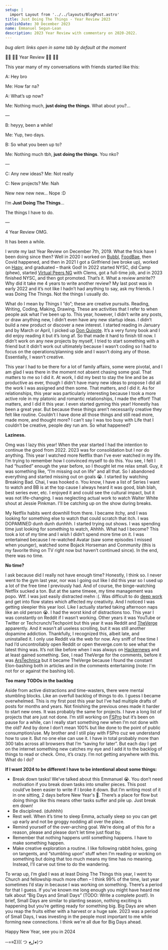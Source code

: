 ```yaml
---
setup: |
  import Layout from '../../layouts/BlogPost.astro'
title: Just Doing The Things - Year Review 2023
publishDate: 30 December 2023
name: Emmanuel Segun-Lean
description: 2023 Year Review with commentary on 2020-2022.
---
```


*bug alert: links open in same tab by default at the moment*

👏🏾 👏🏾 Year Review 👏🏾 👏🏾

This year many of my conversations with friends started like this:

A: Hey bro

Me: How far na?

A: What’s up now?

Me: Nothing much, **just doing the things**. What about you?...

—

B: heyyy, been a while!

Me: Yup, two days.

B: So what you been up to?

Me: Nothing much tbh, **just doing the things**. You nko?

—

C: Any new ideas? Me: Not really

C: New projects? Me: Nah

New new new new… Nope :D 

I’m **Just Doing The Things**...

The things I have to do.

—

4 Year Review OMG.

It has been a while.

I wrote my last Year Review on December 7th, 2019. What the frick have I been doing since then? Well in 2020 I worked on [Bubbl](https://e.segunlean.com/projects/#bubbl), [FoodBae](https://e.segunlean.com/projects/#foodbae), then Covid happened, and then in 2021 I got a Girlfriend (we broke up), worked on [Hapy](https://hapy.world/), and graduated – thank God! In 2022 started NYSC, did Camp (phew), started [Virtual Peers NG](https://virtualpeers.ng/) with Clems, got a full-time job, and in 2023 finished NYSC, and then got promoted. That’s it. What a review amirite?? Why did it take me 4 years to write another review? My last post was in early 2022 and it’s not like I hadn’t had anything to say, ask my friends. I was Doing The Things. Not the things I usually do.

What do I mean by Things I “do”; these are creative pursuits. Reading, Writing, Coding, Making, Drawing. These are activities that I refer to when people ask what I’ve been up to. This year, however, I didn’t write any posts, or draw anything new, I didn’t even have any new startup ideas. I didn’t build a new product or discover a new interest. I started reading in January and by March or April, I picked up [Don Quixote](https://en.wikipedia.org/wiki/Don_Quixote). It’s a very funny book and I did enjoy reading it but it’s long af. So that made it hard to finish till now. I didn’t work on any new projects by myself, I tried to start something with a friend but it didn’t work out ultimately because I wasn’t coding so I had to focus on the operations/planning side and I wasn’t doing any of those. Essentially, I wasn’t creative. 


This year I had to be there for a lot of family affairs, some were pivotal, and I am glad I was there in the moment not absent chasing some goal. That matters to me so I did it. At work, I did my best to stay the line and be as productive as ever, though I didn’t have many new ideas to propose I did all the work I was assigned and then some. That matters, and I did it. As for relationships, this year was particularly interesting because I took a more active role in my platonic and romantic relationships, I made the effort! That matters, and I did it this year. I even started gyming this year! Honestly has been a great year. But because these things aren’t necessarily creative they felt like routine. Couldn’t I have done all those things and still read more, made more, and thought more? I can’t say I was too busy with Life that I couldn’t be creative, people dey run am. So what happened?

**Laziness.**

Omg was I lazy this year! When the year started I had the intention to continue the good from 2022. 2023 was for consolidation but I nor do anything. This year I watched more Netflix than I’ve ever watched in my life. I’m trying to remember how I convinced myself to do this. You see, I felt I had “hustled” enough the year before, so I thought let me relax small. Guy, it was something like, “I’m missing out on life” and all that. So I abandoned everything and started missing out on goals 😭. I started by watching Breaking Bad. Chai, I was hooked o. You know, I have a list of Series I want to watch and BB is at the top cause I always heard it was good, blah blah, best series ever, etc. I enjoyed it and could see the cultural impact, but it was not life-changing. I was neglecting actual work to watch Walter White shout at Jessie Pinkman. I'll be catching up on the show during breaks.

My Netflix habits went downhill from there. I became itchy, and I was looking for something else to watch that could scratch that itch. I was DOPAMINED dunh dunh dunhhh. I started trying out shows. I was spending time just looking for something to watch, Ahhhh. What had I become? This took a lot of my time and I wish I didn’t spend more time on it. I was entertained because I re-watched Avatar (saw some episodes I missed when younger), watched some Bojack Horseman and Community (this is my favorite thing on TV right now but haven’t continued since). In the end, there was no time.

**No time?**

I ask because did I really not have enough time? Honestly, I think so. I never went to the gym last year, nor was I going out like I did this year so I used up a lot of the free time I previously had. And of course, the binge-watching Netflix sucked a ton. But at the same timeee, my time management was popo. Wtf. I was just easily distracted mehn :(. Was difficult to do [deep work](https://todoist.com/inspiration/deep-work) and get into flow states which affected my creativity. And I noticed I was getting sleepier this year lool. Like I actually started taking afternoon naps like an old person 😭. I had the worst kind of distractions too. This year I was constantly on Reddit if I wasn’t working. Other years it was YouTube or Twitter or Techcrunch/Techpoint but this year it was Reddit and [TheVerge](http://theverge.com) apparently. And it wasn’t all useless scrolling, but it was still another dopamine addiction. Thankfully, I recognized this, albeit late, and uninstalled it. I only use Reddit via the web for now. Any sniff of free time I had I’d uncontrollably open Reddit or open theverge.com to see what the latest thing was. It’s not like before when I was always on [Hackernews](https://news.ycombinator.com/) and at least gained something. See, I read TheVerge for the comments, before it was [ArsTechnica](http://arstechnica.com) but it became TheVerge because I found the constant Elon-bashing both in articles and in the comments entertaining (note: I'm not for or against the bashing lol).

**Too many TODOs in the backlog**

Aside from active distractions and time-wasters, there were mental stumbling blocks. Like an overfull backlog of things to do. I guess I became overwhelmed. This is my first post this year but I’ve had multiple drafts of posts for months and years. Not finishing the previous ones made it harder to start new ones. It was probably the same for projects. I have a long list of projects that are just not done. I’m still working on [FSPro](https://e.segunlean.com/posts/A-tale-of-rewrites-FsProClient) but it’s been on pause for a while, can I really start something new when I’m not done with the old? And by done I don’t mean 100% but like done to the point of public consumption/use. My brother and I still play with FSPro cuz we understand how to use it. But no one else can use it. I have in total probably more than 300 tabs across all browsers that I’m “saving for later”. But each day I get on the internet something new catches my eye and I add it to the backlog of things to read or check. Omo, it’s crazy. I’m not getting anywhere with this. What do I do?

**If I want 2024 to be different I have to be intentional about some things:**

- Break down tasks! We’ve talked about this Emmanuel 😭. You don’t need motivation if you break down tasks into smaller pieces. This post could’ve been easier to write if I broke it down. But I’m writing most of it in one sitting, 2 days before New Year's 🤡. There’s a place for flow but doing things like this means other tasks suffer and pile up. Just break em down!
- Be disciplined. (duhhhh)
- Rest well. When it’s time to sleep Emma, actually sleep so you can get up early and not be groggy nodding all over the place.
- Remind yourself of the over-arching goal. We’re doing all of this for a reason, please and please don’t let time just float by.
- Remember that nothing happens until something happens. I have to make something happen.
- Make creative exploration a routine. I like following rabbit holes, going on tangents, and “stumbling upon” stuff when I’m reading or working on something but doing that too much means my time has no meaning. Instead, I’ll carve out time to do the wandering.

To wrap up, I’m glad I was at least Doing The Things this year, I went to Church and fellowship much more often – I think 99% of the time, last year sometimes I’d stay in because I was working on something. There’s a period for that I guess. If you’ve known me long enough you might have heard me talk about “Big Days and Small Days” (TODO: Write a complete post!). In brief, Small Days are similar to planting season, nothing exciting is happening but you’re getting ready for something big. Big Days are when you reap the fruits either with a harvest or a huge sale. 2023 was a period of Small Days, I was investing in the people most important to me while forming new connections. I think we're all due for Big Days ahead.

Happy New Year, see you in 2024

─=≡Σ((( つ ◕ل͜◕)つ

